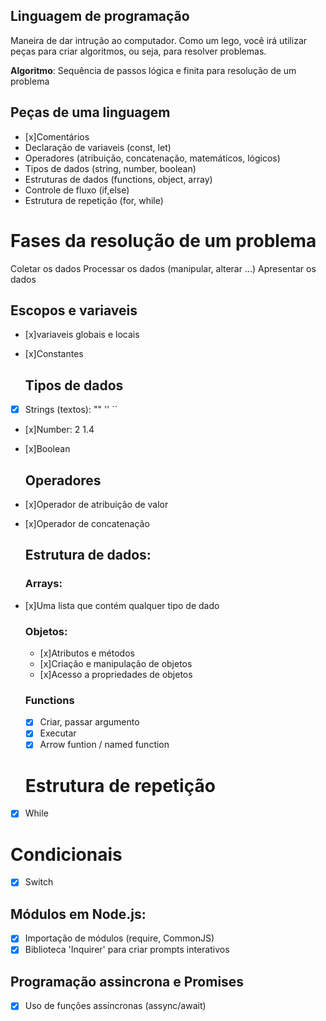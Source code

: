  ## Linguagem de programação

 Maneira de dar intrução ao computador.
 Como um lego, você irá utilizar peças para criar algoritmos, ou seja, para resolver problemas.

  **Algoritmo**: Sequência de passos lógica e finita para resolução de um problema

  ## Peças de uma linguagem

  - [x]Comentários
  - Declaração de variaveis (const, let)
  - Operadores (atribuição, concatenação, matemáticos, lógicos)
  - Tipos de dados (string, number, boolean)
  - Estruturas de dados (functions, object, array)
  - Controle de fluxo (if,else)
  - Estrutura de repetição (for, while)

  # Fases da resolução de um problema

  Coletar os dados
  Processar os dados (manipular, alterar ...)
  Apresentar os dados

  ## Escopos e variaveis

- [x]variaveis globais e locais
- [x]Constantes

  ## Tipos de dados
- [x] Strings (textos): "" '' ´´
- [x]Number: 2 1.4
- [x]Boolean

  ## Operadores

- [x]Operador de atribuição de valor
- [x]Operador de concatenação

  ## Estrutura de dados:

  ### Arrays:

- [x]Uma lista que contém qualquer tipo de dado

  ### Objetos:

  - [x]Atributos e métodos
  - [x]Criação e manipulação de objetos
  - [x]Acesso a propriedades de objetos

  ### Functions

  - [x] Criar, passar argumento
  - [x] Executar
  - [x] Arrow funtion / named function

  # Estrutura de repetição

- [x] While

# Condicionais

- [x] Switch

## Módulos em Node.js:

- [x] Importação de módulos (require, CommonJS)
- [x] Biblioteca 'Inquirer' para criar prompts interativos

## Programação assincrona e Promises

- [x] Uso de funções assíncronas (assync/await)

  